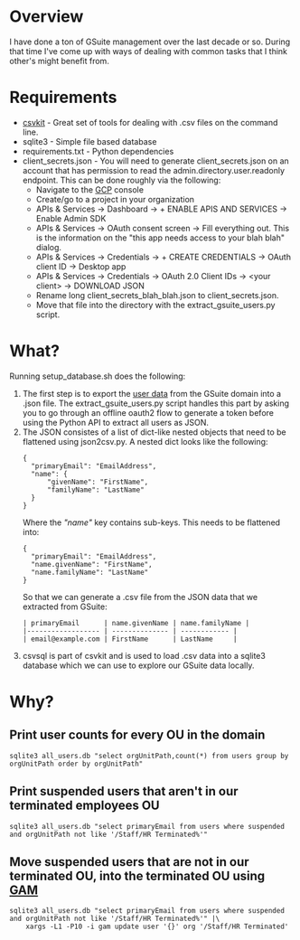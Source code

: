 # Overview

I have done a ton of GSuite management over the last decade or so. During that
time I've come up with ways of dealing with common tasks that I think other's
might benefit from.

# Requirements

* [csvkit](https://csvkit.readthedocs.io/en/latest/) - Great set of tools for dealing with .csv files on the command line.
* sqlite3 - Simple file based database
* requirements.txt - Python dependencies
* client_secrets.json - You will need to generate client_secrets.json on an
  account that has permission to read the admin.directory.user.readonly
  endpoint. This can be done roughly via the following:  
  * Navigate to the [GCP](https://console.cloud.google.com) console
  * Create/go to a project in your organization
  * APIs & Services -> Dashboard -> + ENABLE APIS AND SERVICES -> Enable Admin SDK
  * APIs & Services -> OAuth consent screen -> Fill everything out. This is the information on the "this app needs access to your blah blah" dialog.
  * APIs & Services -> Credentials -> + CREATE CREDENTIALS -> OAuth client ID -> Desktop app
  * APIs & Services -> Credentials -> OAuth 2.0 Client IDs -> &lt;your client&gt; -> DOWNLOAD JSON
  * Rename long client_secrets_blah_blah.json to client_secrets.json.
  * Move that file into the directory with the extract_gsuite_users.py script.

# What?

Running setup_database.sh does the following:

1. The first step is to export the [user data](https://developers.google.com/admin-sdk/directory/v1/reference/users#resource) from the GSuite domain into a
   .json file. The extract_gsuite_users.py script handles this part by asking
   you to go through an offline oauth2 flow to generate a token before using
   the Python API to extract all users as JSON.
2. The JSON consistes of a list of dict-like nested objects that need to be
   flattened using json2csv.py. A nested dict looks like the following:  
   ```
   {
     "primaryEmail": "EmailAddress",
     "name": {
         "givenName": "FirstName",
         "familyName": "LastName"
     }
   }
   ```  
   Where the _"name"_ key contains sub-keys. This needs to be flattened into:  
   ```
   {
     "primaryEmail": "EmailAddress",
     "name.givenName": "FirstName",
     "name.familyName": "LastName"
   }
   ```  
   So that we can generate a .csv file from the JSON data that we extracted from GSuite:  
   ```
   | primaryEmail      | name.givenName | name.familyName |
   |------------------ | -------------- | ------------ |
   | email@example.com | FirstName      | LastName     |
   ```  
3. csvsql is part of csvkit and is used to load .csv data into a sqlite3
   database which we can use to explore our GSuite data locally.

# Why?

## Print user counts for every OU in the domain
```
sqlite3 all_users.db "select orgUnitPath,count(*) from users group by orgUnitPath order by orgUnitPath"
```

## Print suspended users that aren't in our terminated employees OU
```
sqlite3 all_users.db "select primaryEmail from users where suspended and orgUnitPath not like '/Staff/HR Terminated%'"
```

## Move suspended users that are not in our terminated OU, into the terminated OU using [GAM](https://github.com/jay0lee/GAM/wiki)
```
sqlite3 all_users.db "select primaryEmail from users where suspended and orgUnitPath not like '/Staff/HR Terminated%'" |\
    xargs -L1 -P10 -i gam update user '{}' org '/Staff/HR Terminated'
```
